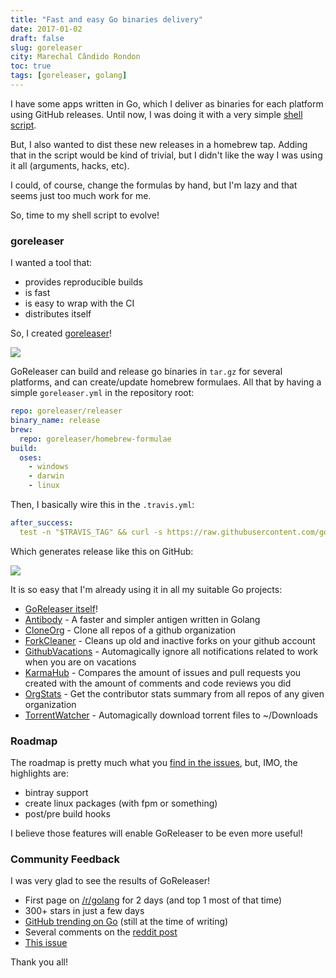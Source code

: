 ```yaml
---
title: "Fast and easy Go binaries delivery"
date: 2017-01-02
draft: false
slug: goreleaser
city: Marechal Cândido Rondon
toc: true
tags: [goreleaser, golang]
---
```


I have some apps written in Go, which I deliver as binaries for each platform using GitHub releases. Until now, I was doing it with a very simple [shell script](https://github.com/goreleaser/goreleaser.github.io).

But, I also wanted to dist these new releases in a homebrew tap. Adding that in the script would be kind of trivial, but I didn't like the way I was using it all (arguments, hacks, etc).

I could, of course, change the formulas by hand, but I'm lazy and that seems just too much work for me.

So, time to my shell script to evolve!

### goreleaser

I wanted a tool that:

- provides reproducible builds
- is fast
- is easy to wrap with the CI
- distributes itself

So, I created [goreleaser](https://github.com/goreleaser/releaser)!

![](/public/images/goreleaser/c7e12b7f-5498-4414-a002-94f30a09c211.png)

GoReleaser can build and release go binaries in `tar.gz` for several platforms, and can create/update homebrew formulaes. All that by having a simple `goreleaser.yml` in the repository root:

```yaml
repo: goreleaser/releaser
binary_name: release
brew:
  repo: goreleaser/homebrew-formulae
build:
  oses:
    - windows
    - darwin
    - linux
```

Then, I basically wire this in the `.travis.yml`:

```yaml
after_success:
  test -n "$TRAVIS_TAG" && curl -s https://raw.githubusercontent.com/goreleaser/get/master/latest | bash
```

Which generates release like this on GitHub:

![](/public/images/goreleaser/a02142f9-b5bc-4e0b-95e0-2244d3b2fd43.png)

It is so easy that I'm already using it in all my suitable Go projects:

- [GoReleaser itself](https://github.com/goreleaser/releaser)!
- [Antibody](https://github.com/getantibody/antibody) - A faster and simpler antigen written in Golang
- [CloneOrg](https://github.com/caarlos0/clone-org) - Clone all repos of a github organization
- [ForkCleaner](https://github.com/caarlos0/fork-cleaner) - Cleans up old and inactive forks on your github account
- [GithubVacations](https://github.com/caarlos0/github-vacations) - Automagically ignore all notifications related to work when you are on vacations
- [KarmaHub](https://github.com/caarlos0/karmahub) - Compares the amount of issues and pull requests you created with the amount of comments and code reviews you did
- [OrgStats](https://github.com/caarlos0/org-stats) - Get the contributor stats summary from all repos of any given organization
- [TorrentWatcher](https://github.com/caarlos0/twatcher) - Automagically download torrent files to ~/Downloads

### Roadmap

The roadmap is pretty much what you [find in the issues](https://github.com/goreleaser/releaser/issues), but, IMO, the highlights are:

- bintray support
- create linux packages (with fpm or something)
- post/pre build hooks

I believe those features will enable GoReleaser to be even more useful!

### Community Feedback

I was very glad to see the results of GoReleaser!

- First page on [/r/golang](https://www.reddit.com/r/golang/) for 2 days (and top 1 most of that time)
- 300+ stars in just a few days
- [GitHub trending on Go](https://github.com/trending/go) (still at the time of writing)
- Several comments on the [reddit post](https://www.reddit.com/r/golang/comments/5l3i9b/deliver_go_binaries_as_fast_and_easy_as_possible/)
- [This issue](https://github.com/goreleaser/releaser/issues/26)

Thank you all!
